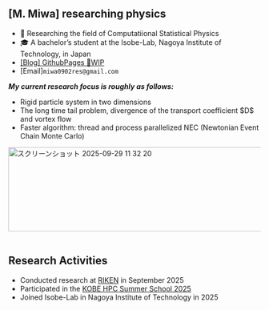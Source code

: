 <section>
  <h1>[M. Miwa] researching physics</h1>
  <ul>
    <li>🧪 Researching the field of Computatiional Statistical Physics</li>
    <li>🎓 A bachelor’s student at the Isobe-Lab, Nagoya Institute of Technology, in Japan</li>
    <li><a href="https://masa0902dev.github.io/miwa-research-blog/">[Blog] GithubPages 🚧WIP</a></li>
    <li>[Email]<code>miwa0902res@gmail.com</code></li>
  </ul>
</section>

<section>
  <p>
    <i><b>My current research focus is roughly as follows:</b></i>
  </p>
  <ul>
    <li>Rigid particle system in two dimensions</li>
    <li>The long time tail problem, divergence of the transport coefficient $D$ and vortex flow</li>
    <li>Faster algorithm: thread and process parallelized NEC (Newtonian Event Chain Monte Carlo)</li>
  </ul>
  <div>
    <img width="654" height="168" alt="スクリーンショット 2025-09-29 11 32 20" src="https://github.com/user-attachments/assets/f6003178-7fe1-473c-9c32-9066138a3a8d" />
  </div>
</section>


<br />
<section>
  <h2>Research Activities</h2>
  <ul>
    <li>Conducted research at <a href="https://www.r-ccs.riken.jp/outreach/schools/20250723-20251225/">RIKEN</a> in September 2025</li>
    <li>Participated in the <a href="http://www.eccse.kobe-u.ac.jp/simulation_school/kobe-hpc-summer-basic-2025/">KOBE HPC Summer School 2025</a></li>
    <li>Joined Isobe-Lab in Nagoya Institute of Technology in 2025</li>
  </ul>
</section>

